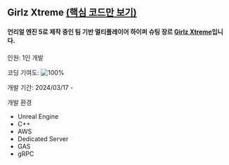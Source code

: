 ## Girlz Xtreme [(핵심 코드만 보기)](https://github.com/diesuki4/Core_Codes/tree/main/Girlz%20Xtreme)

#### 언리얼 엔진 5로 제작 중인 팀 기반 멀티플레이어 하이퍼 슈팅 장르 [Girlz Xtreme](#)입니다.

인원: 1인 개발

코딩 기여도: ![100%](https://progress-bar.dev/100)

개발 기간: 2024/03/17 - 

개발 환경
- Unreal Engine
- C++
- AWS
- Dedicated Server
- GAS
- gRPC
